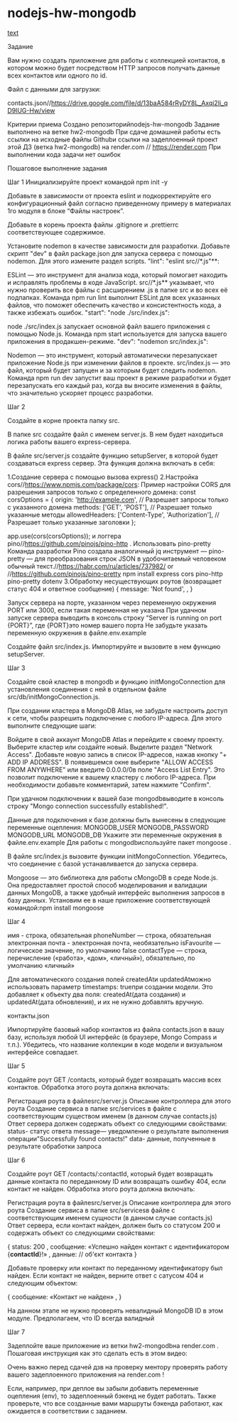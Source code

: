 # nodejs-hw-mongodb

[text](<../Application file structure/src>)

Задание

Вам нужно создать приложение для работы с коллекцией контактов, в котором можно будет посредством HTTP запросов получать данные всех контактов или одного по id.

Файл с данными для загрузки:

contacts.json//https://drive.google.com/file/d/13baA584rRyDY8L_Axqi2Ii_qD9lUG-Hw/view

Критерии приема
Создано репозиторийnodejs-hw-mongodb
Задание выполнено на ветке hw2-mongodb
При сдаче домашней работы есть ссылки на исходные файлы Githubи ссылки на задеплоенный проект этой ДЗ (ветка hw2-mongodb) на render.com // https://render.com
При выполнении кода задачи нет ошибок

Пошаговое выполнение задания

Шаг 1
Инициализируйте проект командой npm init -y

Добавьте в зависимости от проекта eslint и подкорректируйте его конфигурационный файл согласно приведенному примеру в материалах 1го модуля в блоке “Файлы настроек”.

Добавьте в корень проекта файлы .gitignore и .prettierrc соответствующее содержимое.

Установите nodemon в качестве зависимости для разработки. Добавьте скрипт "dev" в файл package.json для запуска сервера с помощью nodemon. Для этого измените раздел scripts.
"lint": "eslint src//*.js"**:

ESLint — это инструмент для анализа кода, который помогает находить и исправлять проблемы в коде JavaScript.
src//*.js** указывает, что нужно проверить все файлы с расширением .js в папке src и во всех её подпапках.
Команда npm run lint выполнит ESLint для всех указанных файлов, что поможет обеспечить качество и консистентность кода, а также избежать ошибок.
"start": "node ./src/index.js":

node ./src/index.js запускает основной файл вашего приложения с помощью Node.js.
Команда npm start используется для запуска вашего приложения в продакшен-режиме.
"dev": "nodemon src/index.js":

Nodemon — это инструмент, который автоматически перезапускает приложение Node.js при изменении файлов в проекте.
src/index.js — это файл, который будет запущен и за которым будет следить nodemon.
Команда npm run dev запустит ваш проект в режиме разработки и будет перезапускать его каждый раз, когда вы вносите изменения в файлы, что значительно ускоряет процесс разработки.

Шаг 2

Создайте в корне проекта папку src.

В папке src создайте файл с именем server.js. В нем будет находиться логика работы вашего express-сервера.

В файле src/server.js создайте функцию setupServer, в которой будет создаваться express сервер. Эта функция должна включать в себя:

1.Создание сервера с помощью вызова express()
2.Настройка cors//https://www.npmjs.com/package/cors:
Пример настройки CORS для разрешения запросов только с определенного домена:
const corsOptions = {
  origin: 'http://example.com', // Разрешает запросы только с указанного домена
  methods: ['GET', 'POST'], // Разрешает только указанные методы
  allowedHeaders: ['Content-Type', 'Authorization'], // Разрешает только указанные заголовки
};

app.use(cors(corsOptions));
 и логгера pino//https://github.com/pinojs/pino-http .
 Использовать pino-pretty
Команда разработки Pino создала аналогичный jq инструмент — pino-pretty — для преобразования строк JSON в удобочитаемый человеком обычный текст.//https://habr.com/ru/articles/737982/ or //https://github.com/pinojs/pino-pretty
npm install express cors pino-http pino-pretty dotenv
3.Обработку несуществующих роутов (возвращает статус 404 и ответное сообщение)
{
   message: 'Not found', ,
}

Запуск сервера на порте, указанном через переменную окружения PORT или 3000, если такая переменная не указана
При удачном запуске сервера выводить в консоль строку “Server is running on port {PORT}”, где {PORT}это номер вашего порта
Не забудьте указать переменную окружения в файле.env.example

Создайте файл src/index.js. Импортируйте и вызовите в нем функцию setupServer.

Шаг 3

Создайте свой кластер в mongodb и функцию initMongoConnection для установления соединения с ней в отдельном файле src/db/initMongoConnection.js.

При создании кластера в MongoDB Atlas, не забудьте настроить доступ к сети, чтобы разрешить подключение с любого IP-адреса. Для этого выполните следующие шаги:

Войдите в свой аккаунт MongoDB Atlas и перейдите к своему проекту.
Выберите кластер или создайте новый.
Выделите раздел "Network Access".
Добавьте новую запись в список IP-адресов, нажав кнопку "+ ADD IP ADDRESS".
В появившемся окне выберите "ALLOW ACCESS FROM ANYWHERE" или введите 0.0.0.0/0в поле "Access List Entry". Это позволит подключение к вашему кластеру с любого IP-адреса.
При необходимости добавьте комментарий, затем нажмите "Confirm".

При удачном подключении к вашей базе mongodbвыводите в консоль строку "Mongo connection successfully established!".

Данные для подключения к базе должны быть вынесены в следующие переменные оцепления:
MONGODB_USER
MONGODB_PASSWORD
MONGODB_URL
MONGODB_DB
Укажите эти переменные окружения в файле.env.example
Для работы с mongodbиспользуйте пакет mongoose .

В файле src/index.js вызовите функции initMongoConnection. Убедитесь, что соединение с базой устанавливается до запуска сервера.

Mongoose — это библиотека для работы сMongoDB в среде Node.js. Она предоставляет простой способ моделирования и валидации данных MongoDB, а также удобный интерфейс выполнения запросов в базу данных. Установим ее в наше приложение соответствующей командой:npm install mongoose


Шаг 4

имя - строка, обязательная
phoneNumber — строка, обязательная
электронная почта - электронная почта, необязательно
isFavourite — логическое значение, по умолчанию false
contactType — строка, перечисление («работа», «дом», «личный»), обязательно, по умолчанию «личный»


Для автоматического создания полей createdAtи updatedAtможно использовать параметр timestamps: trueпри создании модели. Это добавляет к объекту два поля: createdAt(дата создания) и updatedAt(дата обновления), и их не нужно добавлять вручную.



контакты.json



Импортируйте базовый набор контактов из файла contacts.json в вашу базу, используя любой UI интерфейс (в браузере, Mongo Compass и т.п.). Убедитесь, что название коллекции в коде модели и визуальном интерфейсе совпадает.



Шаг 5



Создайте роут GET /contacts, который будет возвращать массив всех контактов. Обработка этого роута должна включать:

Регистрация роута в файлеsrc/server.js
Описание контроллера для этого роута
Создание сервиса в папке src/services в файле с соответствующим существом именем (в данном случае contacts.js)
Ответ сервера должен содержать объект со следующими свойствами:
status- статус ответа
message— уведомление о результате выполнения операции"Successfully found contacts!"
data- данные, полученные в результате обработки запроса


Шаг 6



Создайте роут GET /contacts/:contactId, который будет возвращать данные контакта по переданному ID или возвращать ошибку 404, если контакт не найден. Обработка этого роута должна включать:

Регистрация роута в файлеsrc/server.js
Описание контроллера для этого роута
Создание сервиса в папке src/servicesв файле с соответствующим именем сущности (в данном случае contacts.js)
Ответ сервера, если контакт найден, должен быть со статусом 200 и содержать объект со следующими свойствами:


{
	status:  200 ,
 	сообщение:  «Успешно найден контакт с идентификатором {**contactId**}!» ,
 	данные:
		// об'єкт контакта
}



Добавьте проверку или контакт по переданному идентификатору был найден. Если контакт не найден, верните ответ с сатусом 404 и следующим объектом:



{
	сообщение: «Контакт не найден» ,
}



На данном этапе не нужно проверять невалидный MongoDB ID в этом модуле. Предполагаем, что ID всегда валидный




Шаг 7



Задеплойте ваше приложение из ветки hw2-mongodbна render.com . Пошаговая инструкция как это сделать есть в этом видео:





Очень важно перед сдачей дзв на проверку ментору проверять работу вашего задеплоенного приложения на render.com !

Если, например, при деплое вы забыли добавить переменные оцепления (env), то задеплоенный бэкенд не будет работать. Также проверьте, что все созданные вами маршруты бэкенда работают, как ожидается в соответствии с заданием.
